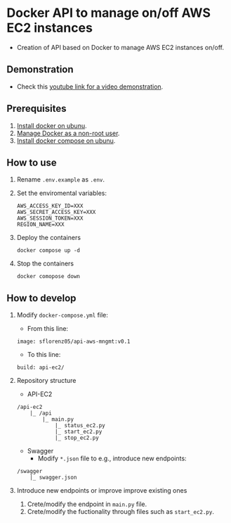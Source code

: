 # Docker API to manage on/off AWS EC2 instances

- Creation of API based on Docker to manage AWS EC2 instances on/off.

## Demonstration

- Check this [youtube link for a video demonstration](https://youtu.be/DKFEdS1wlJU).

## Prerequisites

1. [Install docker on ubunu](https://docs.docker.com/engine/install/ubuntu/).
2. [Manage Docker as a non-root user](https://docs.docker.com/engine/install/linux-postinstall/#manage-docker-as-a-non-root-user).
3. [Install docker compose on ubunu](https://docs.docker.com/compose/install/linux/).

## How to use

1. Rename `.env.example` as `.env`.
2. Set the enviromental variables:

    ```console
    AWS_ACCESS_KEY_ID=XXX
    AWS_SECRET_ACCESS_KEY=XXX
    AWS_SESSION_TOKEN=XXX
    REGION_NAME=XXX
    ```

3. Deploy the containers

    ```console
    docker compose up -d
    ```

4. Stop the containers

    ```console
    docker comopose down
    ```

## How to develop

1. Modify `docker-compose.yml` file:

    - From this line:

    ```console
    image: sflorenz05/api-aws-mngmt:v0.1
    ```

    - To this line:

    ```console
    build: api-ec2/
    ```

2. Repository structure

   - API-EC2

    ```console
    /api-ec2
        |_ /api
            |_ main.py
                |_ status_ec2.py
                |_ start_ec2.py
                |_ stop_ec2.py
    ```

   - Swagger
     - Modify `*.json` file to e.g., introduce new endpoints:

    ```console
    /swagger
        |_ swagger.json
    ```

3. Introduce new endpoints or improve improve existing ones
   1. Crete/modify the endpoint in `main.py` file.
   2. Crete/modify the fuctionality through files such as `start_ec2.py`.
